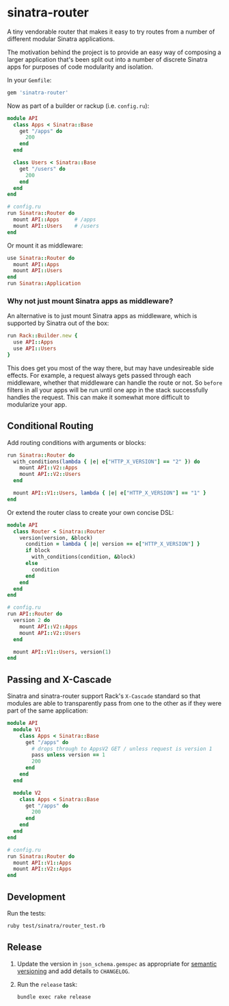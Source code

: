 sinatra-router
==============

A tiny vendorable router that makes it easy to try routes from a number of different modular Sinatra applications.

The motivation behind the project is to provide an easy way of composing a larger application that's been split out into a number of discrete Sinatra apps for purposes of code modularity and isolation.

In your `Gemfile`:

``` ruby
gem 'sinatra-router'
```

Now as part of a builder or rackup (i.e. `config.ru`):

``` ruby
module API
  class Apps < Sinatra::Base
    get "/apps" do
      200
    end
  end

  class Users < Sinatra::Base
    get "/users" do
      200
    end
  end
end

# config.ru
run Sinatra::Router do
  mount API::Apps     # /apps
  mount API::Users    # /users
end
```

Or mount it as middleware:

``` ruby
use Sinatra::Router do
  mount API::Apps
  mount API::Users
end
run Sinatra::Application
```

### Why not just mount Sinatra apps as middleware?

An alternative is to just mount Sinatra apps as middleware, which is supported by Sinatra out of the box:

``` ruby
run Rack::Builder.new {
  use API::Apps
  use API::Users
}
```

This does get you most of the way there, but may have undesireable side effects. For example, a request always gets passed through each middleware, whether that middleware can handle the route or not. So `before` filters in all your apps will be run until one app in the stack successfully handles the request. This can make it somewhat more difficult to modularize your app.

## Conditional Routing

Add routing conditions with arguments or blocks:

``` ruby
run Sinatra::Router do
  with_conditions(lambda { |e| e["HTTP_X_VERSION"] == "2" }) do
    mount API::V2::Apps
    mount API::V2::Users
  end

  mount API::V1::Users, lambda { |e| e["HTTP_X_VERSION"] == "1" }
end
```

Or extend the router class to create your own concise DSL:

``` ruby
module API
  class Router < Sinatra::Router
    version(version, &block)
      condition = lambda { |e| version == e["HTTP_X_VERSION"] }
      if block
        with_conditions(condition, &block)
      else
        condition
      end
    end
  end
end

# config.ru
run API::Router do
  version 2 do
    mount API::V2::Apps
    mount API::V2::Users
  end

  mount API::V1::Users, version(1)
end
```

## Passing and X-Cascade

Sinatra and sinatra-router support Rack's `X-Cascade` standard so that modules are able to transparently pass from one to the other as if they were part of the same application:

``` ruby
module API
  module V1
    class Apps < Sinatra::Base
      get "/apps" do
        # drops through to AppsV2 GET / unless request is version 1
        pass unless version == 1
        200
      end
    end
  end

  module V2
    class Apps < Sinatra::Base
      get "/apps" do
        200
      end
    end
  end
end

# config.ru
run Sinatra::Router do
  mount API::V1::Apps
  mount API::V2::Apps
end
```

## Development

Run the tests:

``` bash
ruby test/sinatra/router_test.rb
```

## Release

1. Update the version in `json_schema.gemspec` as appropriate for [semantic
   versioning](http://semver.org) and add details to `CHANGELOG`.
2. Run the `release` task:

    ```
    bundle exec rake release
    ```
